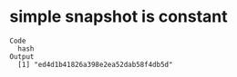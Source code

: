 # simple snapshot is constant

    Code
      hash
    Output
      [1] "ed4d1b41826a398e2ea52dab58f4db5d"

